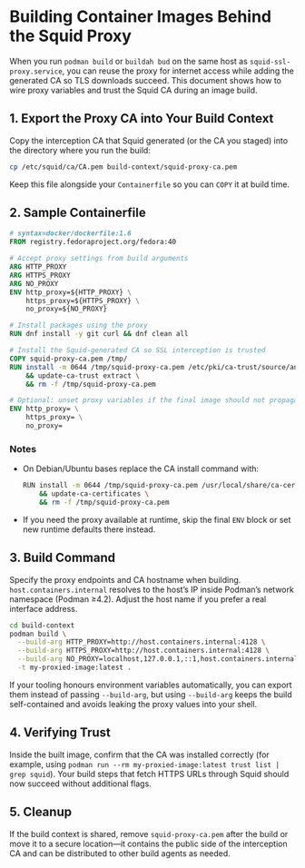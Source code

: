 # Building Container Images Behind the Squid Proxy

When you run `podman build` or `buildah bud` on the same host as `squid-ssl-proxy.service`, you can reuse the proxy for internet access while adding the generated CA so TLS downloads succeed. This document shows how to wire proxy variables and trust the Squid CA during an image build.

## 1. Export the Proxy CA into Your Build Context

Copy the interception CA that Squid generated (or the CA you staged) into the directory where you run the build:

```bash
cp /etc/squid/ca/CA.pem build-context/squid-proxy-ca.pem
```

Keep this file alongside your `Containerfile` so you can `COPY` it at build time.

## 2. Sample Containerfile

```Dockerfile
# syntax=docker/dockerfile:1.6
FROM registry.fedoraproject.org/fedora:40

# Accept proxy settings from build arguments
ARG HTTP_PROXY
ARG HTTPS_PROXY
ARG NO_PROXY
ENV http_proxy=${HTTP_PROXY} \
    https_proxy=${HTTPS_PROXY} \
    no_proxy=${NO_PROXY}

# Install packages using the proxy
RUN dnf install -y git curl && dnf clean all

# Install the Squid-generated CA so SSL interception is trusted
COPY squid-proxy-ca.pem /tmp/
RUN install -m 0644 /tmp/squid-proxy-ca.pem /etc/pki/ca-trust/source/anchors/squid-proxy-ca.pem \
    && update-ca-trust extract \
    && rm -f /tmp/squid-proxy-ca.pem

# Optional: unset proxy variables if the final image should not propagate them
ENV http_proxy= \
    https_proxy= \
    no_proxy=
```

### Notes
- On Debian/Ubuntu bases replace the CA install command with:
  ```bash
  RUN install -m 0644 /tmp/squid-proxy-ca.pem /usr/local/share/ca-certificates/squid-proxy-ca.crt \
      && update-ca-certificates \
      && rm -f /tmp/squid-proxy-ca.pem
  ```
- If you need the proxy available at runtime, skip the final `ENV` block or set new runtime defaults there instead.

## 3. Build Command

Specify the proxy endpoints and CA hostname when building. `host.containers.internal` resolves to the host’s IP inside Podman’s network namespace (Podman ≥4.2). Adjust the host name if you prefer a real interface address.

```bash
cd build-context
podman build \
  --build-arg HTTP_PROXY=http://host.containers.internal:4128 \
  --build-arg HTTPS_PROXY=http://host.containers.internal:4128 \
  --build-arg NO_PROXY=localhost,127.0.0.1,::1,host.containers.internal \
  -t my-proxied-image:latest .
```

If your tooling honours environment variables automatically, you can export them instead of passing `--build-arg`, but using `--build-arg` keeps the build self-contained and avoids leaking the proxy values into your shell.

## 4. Verifying Trust

Inside the built image, confirm that the CA was installed correctly (for example, using `podman run --rm my-proxied-image:latest trust list | grep squid`). Your build steps that fetch HTTPS URLs through Squid should now succeed without additional flags.

## 5. Cleanup

If the build context is shared, remove `squid-proxy-ca.pem` after the build or move it to a secure location—it contains the public side of the interception CA and can be distributed to other build agents as needed.
